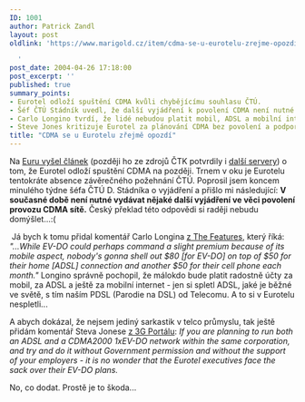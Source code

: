 ```yaml
---
ID: 1001
author: Patrick Zandl
layout: post
oldlink: 'https://www.marigold.cz/item/cdma-se-u-eurotelu-zrejme-opozdi

  '
post_date: 2004-04-26 17:18:00
post_excerpt: ''
published: true
summary_points:
- Eurotel odloží spuštění CDMA kvůli chybějícímu souhlasu ČTÚ.
- Šéf ČTÚ Stádník uvedl, že další vyjádření k povolení CDMA není nutné.
- Carlo Longino tvrdí, že lidé nebudou platit mobil, ADSL a mobilní internet.
- Steve Jones kritizuje Eurotel za plánování CDMA bez povolení a podpory.
title: "CDMA se u Eurotelu zřejmě opozdí"
---
```


<p>
Na <A href="http://www.euro.cz/detail.jsp?id=60518" target=_blank>Euru vyšel článek</A> (později ho ze zdrojů ČTK potvrdily i <A href="http://mobil.idnes.cz/mobilni_komunikace/operatori/sluzby/sluzby_eurotel/eurotelodlozicdma040426.html" target=_blank>další servery</A>) o tom, že Eurotel odloží spuštění CDMA na později. Trnem v oku je Eurotelu tentokráte absence závěrečného požehnání ČTÚ. Poprosil jsem koncem minulého týdne šéfa ČTÚ D. Stádníka o vyjádření a přišlo mi následující: <STRONG>V současné době není nutné vydávat nějaké další vyjádření ve věci povolení provozu CDMA sítě.</STRONG> Český překlad této odpovědi si raději nebudu domýšlet...:(</p>

<p>
&#160;Já bych k tomu přidal komentář Carlo Longina <A href="http://www.thefeature.com/article?articleid=100475&amp;ref=954706" target=_blank>z The Features</A>, který říká: <EM>"...While EV-DO could perhaps command a slight premium because of its mobile aspect, nobody's gonna shell out $80 [for EV-DO] on top of $50 for their home [ADSL] connection and another $50 for their cell phone each month."</EM> Longino správně pochopil, že málokdo bude platit radostně účty za mobil, za ADSL a ještě za mobilní internet - jen si spletl ADSL, jaké je běžné ve světě, s tím naším PDSL (Parodie na DSL) od Telecomu. A to si v Eurotelu nespletli...</p>

<p>
A abych dokázal, že nejsem jediný sarkastik v telco průmyslu, tak ještě přidám komentář Steva Jonese <A href="http://www.the3gportal.com/3gpnews/archives/007204.html" target=_blank>z 3G Portálu</A>: <EM>If you are planning to run both an ADSL and a CDMA2000 1xEV-DO network within the same corporation, and try and do it without Government permission and without the support of your employers - it is no wonder that the Eurotel executives face the sack over their EV-DO plans.</EM> </p>

<p>
No, co dodat. Prostě je to škoda...</p>